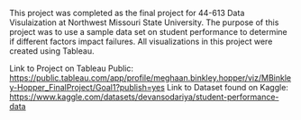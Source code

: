 This project was completed as the final project for 44-613 Data Visulaization at Northwest Missouri State University.
The purpose of this project was to use a sample data set on student performance to determine if different factors impact failures.
All visualizations in this project were created using Tableau.

Link to Project on Tableau Public: https://public.tableau.com/app/profile/meghaan.binkley.hopper/viz/MBinkley-Hopper_FinalProject/Goal1?publish=yes 
Link to Dataset found on Kaggle: https://www.kaggle.com/datasets/devansodariya/student-performance-data
